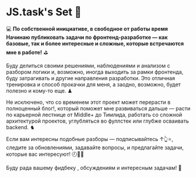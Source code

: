 # JS.task's Set 🐝

💻 **По собственной инициативе, в свободное от работы время Начинаю публиковать задачи по фронтенд-разработке — как базовые, так и более интересные и сложные, которые встречаются мне в работе!**  ⛳

Буду делиться своими решениями, наблюдениями и анализом с разбором логики и, возможно, иногда выходить за рамки фронтенда, буду затрагивать и другие направления разработки. 
Это отличная тренировка и способ прокачки для меня, а заодно, возможно, будет полезно и кому-то еще. ♟

Не исключено, что со временем этот проект может перерасти в полноценный блог!, который поможет мне развиваться дальше — расти по карьерной лестнице от Middle+ до Тимлида, работать со сложной архитектурой проектов, углубляться во фуллстек или глубже осваивать backend. ♞

Если вам интересны подобные разборы — подписывайтесь ↑👆⭐, следите за обновлениями, задавайте вопросы, и предлагайте задачи, которые вас интересуют! 🕗🌊🗻 

Буду рада вашему фидбеку , обсуждениям и интересным задачам! 🏀 

